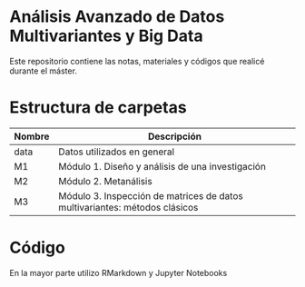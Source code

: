 # Análisis Avanzado de Datos Multivariantes y Big Data

Este repositorio contiene las notas, materiales y códigos que realicé durante el máster.

# Estructura de carpetas

Nombre | Descripción
------ | -----------
data | Datos utilizados en general
M1 | Módulo 1. Diseño y análisis de una investigación
M2 | Módulo 2. Metanálisis
M3 | Módulo 3. Inspección de matrices de datos multivariantes: métodos clásicos

# Código

En la mayor parte utilizo RMarkdown y Jupyter Notebooks

